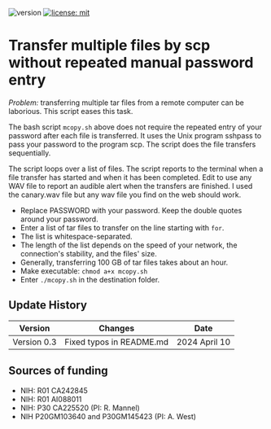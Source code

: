 ![version](https://img.shields.io/static/v1?label=multipleFileTranser&message=0.2&color=brightcolor)
[![license: mit](https://img.shields.io/badge/license-mit-blue.svg)](https://opensource.org/licenses/mit)


# Transfer multiple files by scp without repeated manual password entry

*Problem:* transferring multiple tar files from a remote computer can be laborious. 
This script eases this task.

The bash script `mcopy.sh` above does not require the repeated entry of your password after each file is transferred.
It uses the Unix program sshpass to pass your password to the program scp.
The script does the file transfers sequentially. 

The script loops over a list of files.
The script reports to the terminal when a file transfer has started and when it has been completed.
Edit to use any WAV file to report an audible alert when the transfers are finished.
I used the canary.wav file but any wav file you find on the web should work.

- Replace PASSWORD with your password. Keep the double quotes around your password.
- Enter a list of tar files to transfer on the line starting with `for`. 
- The list is whitespace-separated.
- The length of the list depends on the speed of your network, the connection's stability, and the files' size.
- Generally, transferring 100 GB of tar files takes about an hour.
- Make executable: `chmod a+x mcopy.sh`
- Enter `./mcopy.sh` in the destination folder.

## Update History

|Version      | Changes                                         | Date            |
|:-----------:|:-----------------------------------------------:|:---------------:|
| Version 0.3 |  Fixed typos in README.md                       | 2024 April 10   |


## Sources of funding

- NIH: R01 CA242845
- NIH: R01 AI088011
- NIH: P30 CA225520 (PI: R. Mannel)
- NIH P20GM103640 and P30GM145423 (PI: A. West)


  
